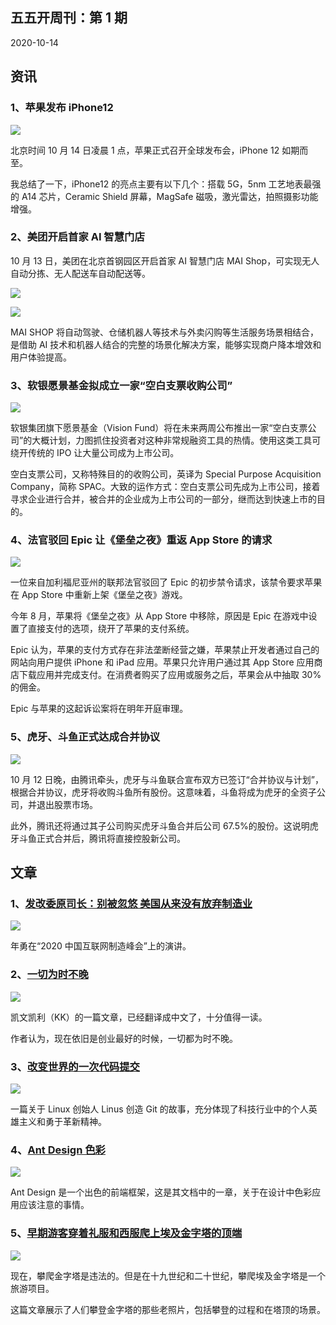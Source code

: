 ## 五五开周刊：第 1 期

2020-10-14

## 资讯

### 1、苹果发布 iPhone12

![](1/1.png)

北京时间 10 月 14 日凌晨 1 点，苹果正式召开全球发布会，iPhone 12 如期而至。

我总结了一下，iPhone12 的亮点主要有以下几个：搭载 5G，5nm 工艺地表最强的 A14 芯片，Ceramic Shield 屏幕，MagSafe 磁吸，激光雷达，拍照摄影功能增强。

### 2、美团开启首家 AI 智慧门店

10 月 13 日，美团在北京首钢园区开启首家 AI 智慧门店 MAI Shop，可实现无人自动分拣、无人配送车自动配送等。

![](1/2.png)

![](1/3.png)

MAI SHOP 将自动驾驶、仓储机器人等技术与外卖闪购等生活服务场景相结合，是借助 AI 技术和机器人结合的完整的场景化解决方案，能够实现商户降本增效和用户体验提高。

### 3、软银愿景基金拟成立一家“空白支票收购公司”

![](1/4.png)

软银集团旗下愿景基金（Vision Fund）将在未来两周公布推出一家“空白支票公司”的大概计划，力图抓住投资者对这种非常规融资工具的热情。使用这类工具可绕开传统的 IPO 让大量公司成为上市公司。

空白支票公司，又称特殊目的的收购公司，英译为 Special Purpose Acquisition Company，简称 SPAC。大致的运作方式：空白支票公司先成为上市公司，接着寻求企业进行合并，被合并的企业成为上市公司的一部分，继而达到快速上市的目的。

### 4、法官驳回 Epic 让《堡垒之夜》重返 App Store 的请求

![](1/5.png)

一位来自加利福尼亚州的联邦法官驳回了 Epic 的初步禁令请求，该禁令要求苹果在 App Store 中重新上架《堡垒之夜》游戏。

今年 8 月，苹果将《堡垒之夜》从 App Store 中移除，原因是 Epic 在游戏中设置了直接支付的选项，绕开了苹果的支付系统。

Epic 认为，苹果的支付方式存在非法垄断经营之嫌，苹果禁止开发者通过自己的网站向用户提供 iPhone 和 iPad 应用。苹果只允许用户通过其 App Store 应用商店下载应用并完成支付。在消费者购买了应用或服务之后，苹果会从中抽取 30%的佣金。

Epic 与苹果的这起诉讼案将在明年开庭审理。

### 5、虎牙、斗鱼正式达成合并协议

![](1/6.png)

10 月 12 日晚，由腾讯牵头，虎牙与斗鱼联合宣布双方已签订“合并协议与计划”，根据合并协议，虎牙将收购斗鱼所有股份。这意味着，斗鱼将成为虎牙的全资子公司，并退出股票市场。

此外，腾讯还将通过其子公司购买虎牙斗鱼合并后公司 67.5%的股份。这说明虎牙斗鱼正式合并后，腾讯将直接控股新公司。

## 文章

### 1、[发改委原司长：别被忽悠 美国从来没有放弃制造业](https://finance.sina.com.cn/china/2020-09-18/doc-iivhuipp5079056.shtml)

![](1/7.png)

年勇在“2020 中国互联网制造峰会”上的演讲。

### 2、[一切为时不晚](http://blog.fujiji.com/you-are-not-late)

![](1/8.png)

凯文凯利（KK）的一篇文章，已经翻译成中文了，十分值得一读。

作者认为，现在依旧是创业最好的时候，一切都为时不晚。

### 3、[改变世界的一次代码提交](https://hutusi.com/articles/the-greatest-git-commit)

![](1/9.png)

一篇关于 Linux 创始人 Linus 创造 Git 的故事，充分体现了科技行业中的个人英雄主义和勇于革新精神。

### 4、[Ant Design 色彩](https://ant.design/docs/spec/colors-cn)

![](1/10.png)

Ant Design 是一个出色的前端框架，这是其文档中的一章，关于在设计中色彩应用应该注意的事情。

### 5、[早期游客穿着礼服和西服爬上埃及金字塔的顶端](https://mashable.com/2017/02/12/visiting-the-pyramids)

![](1/11.png)

现在，攀爬金字塔是违法的。但是在十九世纪和二十世纪，攀爬埃及金字塔是一个旅游项目。

这篇文章展示了人们攀登金字塔的那些老照片，包括攀登的过程和在塔顶的场景。

